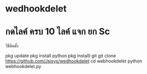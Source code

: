 # wedhookdelet

กดไลค์ ครบ 10 ไลค์ แจก ยก Sc 
================

วิธีติดตั้ง

pkg update
pkg install python
pkg installl git
git clone https://github.com/Jsisys/wedhookdelet 
cd webhookdelet
python webhookdelet.py
